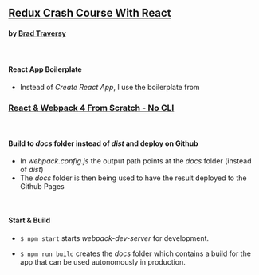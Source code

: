 ## [Redux Crash Course With React](https://www.youtube.com/watch?v=93p3LxR9xfM&t=254s)
#### by [Brad Traversy](https://www.traversymedia.com)

&nbsp;
#### React App Boilerplate

* Instead of *Create React App*, I use the boilerplate from  

### [React & Webpack 4 From Scratch - No CLI](https://www.youtube.com/watch?v=deyxI-6C2u4)


&nbsp;
#### Build to *docs* folder instead of *dist* and deploy on Github

* In *webpack.config.js* the output path points at the *docs* folder (instead of *dist*)
* The *docs* folder is then being used to have the result deployed to the Github Pages


&nbsp;
#### Start & Build

*  `$ npm start` starts *webpack-dev-server* for development.

*  `$ npm run build` creates the *docs* folder which contains a build for the app that can be used autonomously in production.

